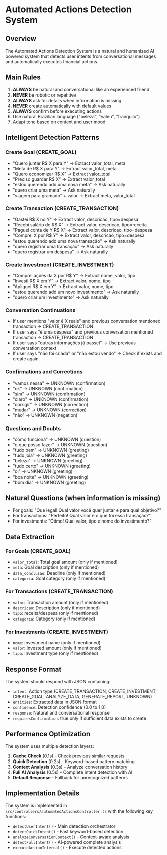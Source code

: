 # Automated Actions Detection System

## Overview

The Automated Actions Detection System is a natural and humanized AI-powered system that detects user intents from conversational messages and automatically executes financial actions.

## Main Rules

1. **ALWAYS** be natural and conversational like an experienced friend
2. **NEVER** be robotic or repetitive
3. **ALWAYS** ask for details when information is missing
4. **NEVER** create automatically with default values
5. **ALWAYS** confirm before executing actions
6. Use natural Brazilian language ("beleza", "valeu", "tranquilo")
7. Adapt tone based on context and user mood

## Intelligent Detection Patterns

### Create Goal (CREATE_GOAL)
- "Quero juntar R$ X para Y" → Extract valor_total, meta
- "Meta de R$ X para Y" → Extract valor_total, meta
- "Quero economizar R$ X" → Extract valor_total
- "Preciso guardar R$ X" → Extract valor_total
- "estou querendo add uma nova meta" → Ask naturally
- "quero criar uma meta" → Ask naturally
- "viagem para gramado" + valor → Extract meta, valor_total

### Create Transaction (CREATE_TRANSACTION)
- "Gastei R$ X no Y" → Extract valor, descricao, tipo=despesa
- "Recebi salário de R$ X" → Extract valor, descricao, tipo=receita
- "Paguei conta de Y R$ X" → Extract valor, descricao, tipo=despesa
- "Comprei X por R$ Y" → Extract valor, descricao, tipo=despesa
- "estou querendo add uma nova transação" → Ask naturally
- "quero registrar uma transação" → Ask naturally
- "quero registrar um despesa" → Ask naturally

### Create Investment (CREATE_INVESTMENT)
- "Comprei ações da X por R$ Y" → Extract nome, valor, tipo
- "Investi R$ X em Y" → Extract valor, nome, tipo
- "Apliquei R$ X em Y" → Extract valor, nome, tipo
- "estou querendo add um novo investimento" → Ask naturally
- "quero criar um investimento" → Ask naturally

### Conversation Continuations
- If user mentions "valor é X reais" and previous conversation mentioned transaction → CREATE_TRANSACTION
- If user says "é uma despesa" and previous conversation mentioned transaction → CREATE_TRANSACTION
- If user says "outras informações já passei" → Use previous conversation context
- If user says "não foi criada" or "não estou vendo" → Check if exists and create again

### Confirmations and Corrections
- "vamos nessa" → UNKNOWN (confirmation)
- "ok" → UNKNOWN (confirmation)
- "sim" → UNKNOWN (confirmation)
- "claro" → UNKNOWN (confirmation)
- "corrigir" → UNKNOWN (correction)
- "mudar" → UNKNOWN (correction)
- "não" → UNKNOWN (negation)

### Questions and Doubts
- "como funciona" → UNKNOWN (question)
- "o que posso fazer" → UNKNOWN (question)
- "tudo bem" → UNKNOWN (greeting)
- "tudo joia" → UNKNOWN (greeting)
- "beleza" → UNKNOWN (greeting)
- "tudo certo" → UNKNOWN (greeting)
- "oi" → UNKNOWN (greeting)
- "boa noite" → UNKNOWN (greeting)
- "bom dia" → UNKNOWN (greeting)

## Natural Questions (when information is missing)

- For goals: "Que legal! Qual valor você quer juntar e para qual objetivo?"
- For transactions: "Perfeito! Qual valor e o que foi essa transação?"
- For investments: "Ótimo! Qual valor, tipo e nome do investimento?"

## Data Extraction

### For Goals (CREATE_GOAL)
- `valor_total`: Total goal amount (only if mentioned)
- `meta`: Goal description (only if mentioned)
- `data_conclusao`: Deadline (only if mentioned)
- `categoria`: Goal category (only if mentioned)

### For Transactions (CREATE_TRANSACTION)
- `valor`: Transaction amount (only if mentioned)
- `descricao`: Description (only if mentioned)
- `tipo`: receita/despesa (only if mentioned)
- `categoria`: Category (only if mentioned)

### For Investments (CREATE_INVESTMENT)
- `nome`: Investment name (only if mentioned)
- `valor`: Invested amount (only if mentioned)
- `tipo`: Investment type (only if mentioned)

## Response Format

The system should respond with JSON containing:
- `intent`: Action type (CREATE_TRANSACTION, CREATE_INVESTMENT, CREATE_GOAL, ANALYZE_DATA, GENERATE_REPORT, UNKNOWN)
- `entities`: Extracted data in JSON format
- `confidence`: Detection confidence (0.0 to 1.0)
- `response`: Natural and conversational response
- `requiresConfirmation`: true only if sufficient data exists to create

## Performance Optimization

The system uses multiple detection layers:

1. **Cache Check** (0.1s) - Check previous similar requests
2. **Quick Detection** (0.2s) - Keyword-based pattern matching
3. **Context Analysis** (0.3s) - Analyze conversation history
4. **Full AI Analysis** (0.5s) - Complete intent detection with AI
5. **Default Response** - Fallback for unrecognized patterns

## Implementation Details

The system is implemented in `src/controllers/automatedActionsController.ts` with the following key functions:

- `detectUserIntent()` - Main detection orchestrator
- `detectQuickIntent()` - Fast keyword-based detection
- `analyzeConversationContext()` - Context-aware analysis
- `detectFullIntent()` - AI-powered complete analysis
- `executeActionInternal()` - Execute detected actions

